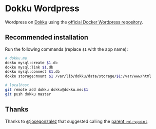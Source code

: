 # Dokku Wordpress

Wordpress on [Dokku](http://dokku.viewdocs.io/) using the [official Docker Wordpress repository](https://hub.docker.com/_/wordpress/).


## Recommended installation

Run the following commands (replace `$1` with the app name):

```bash
# dokku.me
dokku mysql:create $1.db
dokku mysql:link $1.db
dokku mysql:connect $1.db
dokku storage:mount $1 /var/lib/dokku/data/storage/$1:/var/www/html

# localhost
git remote add dokku dokku@dokku.me:$1
git push dokku master
```

## Thanks

Thanks to [@josegonzalez](https://github.com/josegonzalez) that suggested calling the [parent `entrypoint`](https://github.com/docker-library/wordpress/blob/master/apache/Dockerfile#L33).
